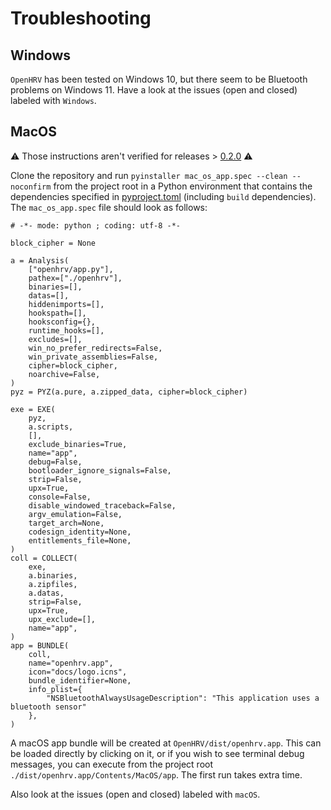 # Troubleshooting

## Windows
`OpenHRV` has been tested on Windows 10, but there seem to be Bluetooth problems on Windows 11.
Have a look at the issues (open and closed) labeled with `Windows`.

## MacOS
:warning: Those instructions aren't verified for releases > [0.2.0](https://github.com/JanCBrammer/OpenHRV/releases/tag/v0.2.0) :warning:

Clone the repository and run `pyinstaller mac_os_app.spec --clean --noconfirm` from the project root
in a Python environment that contains the dependencies specified in 
[pyproject.toml](https://github.com/JanCBrammer/OpenHRV/blob/main/pyproject.toml) (including `build` dependencies).
The `mac_os_app.spec` file should look as follows:

```
# -*- mode: python ; coding: utf-8 -*-

block_cipher = None

a = Analysis(
    ["openhrv/app.py"],
    pathex=["./openhrv"],
    binaries=[],
    datas=[],
    hiddenimports=[],
    hookspath=[],
    hooksconfig={},
    runtime_hooks=[],
    excludes=[],
    win_no_prefer_redirects=False,
    win_private_assemblies=False,
    cipher=block_cipher,
    noarchive=False,
)
pyz = PYZ(a.pure, a.zipped_data, cipher=block_cipher)

exe = EXE(
    pyz,
    a.scripts,
    [],
    exclude_binaries=True,
    name="app",
    debug=False,
    bootloader_ignore_signals=False,
    strip=False,
    upx=True,
    console=False,
    disable_windowed_traceback=False,
    argv_emulation=False,
    target_arch=None,
    codesign_identity=None,
    entitlements_file=None,
)
coll = COLLECT(
    exe,
    a.binaries,
    a.zipfiles,
    a.datas,
    strip=False,
    upx=True,
    upx_exclude=[],
    name="app",
)
app = BUNDLE(
    coll,
    name="openhrv.app",
    icon="docs/logo.icns",
    bundle_identifier=None,
    info_plist={
        "NSBluetoothAlwaysUsageDescription": "This application uses a bluetooth sensor"
    },
)
```

A macOS app bundle will be created at `OpenHRV/dist/openhrv.app`.
This can be loaded directly by clicking on it, or if you wish to see terminal debug messages,
you can execute from the project root `./dist/openhrv.app/Contents/MacOS/app`.
The first run takes extra time.

Also look at the issues (open and closed) labeled with `macOS`.
